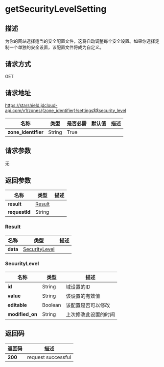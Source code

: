 # getSecurityLevelSetting


## 描述
为你的网站选择适当的安全配置文件，这将自动调整每个安全设置。如果你选择定制一个单独的安全设置，该配置文件将成为自定义。


## 请求方式
GET

## 请求地址
https://starshield.jdcloud-api.com/v1/zones/{zone_identifier}/settings$$security_level

|名称|类型|是否必需|默认值|描述|
|---|---|---|---|---|
|**zone_identifier**|String|True| | |

## 请求参数
无


## 返回参数
|名称|类型|描述|
|---|---|---|
|**result**|[Result](#result)| |
|**requestId**|String| |

### <div id="Result">Result</div>
|名称|类型|描述|
|---|---|---|
|**data**|[SecurityLevel](#securitylevel)| |
### <div id="SecurityLevel">SecurityLevel</div>
|名称|类型|描述|
|---|---|---|
|**id**|String|域设置的ID|
|**value**|String|该设置的有效值|
|**editable**|Boolean|该配置是否可以修改|
|**modified_on**|String|上次修改此设置的时间|

## 返回码
|返回码|描述|
|---|---|
|**200**|request successful|
